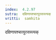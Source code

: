 ```yaml
---
index:  4.2.97
sutra:  दक्षिणापश्चात्पुरसस्त्यक्
vritti:  samhita 
---
```


दक्षिणापश्चात्पुरसस्त्यक्

